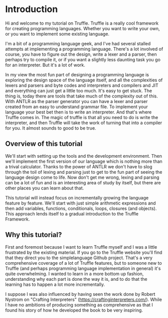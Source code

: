 # Introduction

Hi and welcome to my tutorial on Truffle. Truffle is a really cool
framework for creating programming languages. Whether you want to
write your own, or you want to implement some existing language.

I'm a bit of a programming language geek, and I've had several stalled
attempts at implementing a programming language. There's a lot
involved of course, you have to figure out the design, write a lexer
and a parser, then perhaps try to compile it, or if you want a
slightly less daunting task you go for an interpreter. But it's a lot
of work.

In my view the most fun part of designing a programming language is
exploring the design space of the language itself, and all the
complexities of lexers and parsers and byte codes and interpreters and
compilers and JIT and everything can just get a little too much. It's
easy to get stuck. The thing is, today there are tools that take much
of the complexity out of this. With ANTLR as the parser generator you
can have a lexer and parser created from an easy to understand grammar
file. To implement your language your best bet then is to write an
interpreter. And that's where Truffle comes in. The magic of truffle
is that all you need to do is write the interpreter, and then Truffle
will take the work of turning that into a compiler for you. It almost
sounds to good to be true.

## Overview of this tutorial

We'll start with setting up the tools and the development
environment. Then we'll implement the first version of our language
which is nothing more than a trival calculator. Thanks to the power of
ANTLR we don't have to slog through the toil of lexing and parsing
just to get to the fun part of seeing the language design come to
life. Now don't get me wrong, lexing and parsing can be a lot of fun
and is an interesting area of study by itself, but there are other
places you can learn about that. 

This tutorial will instead focus on incrementally growing the language
feature by feature. We'll start with just simple arithmetic
expressions and then add variables, functions, conditionals, loops,
closures (and objects). This approach lends itself to a gradual
introduction to the Truffle Framework.

## Why this tutorial?

First and foremost because I want to learn Truffle myself and I was a
little frustrated by the existing material. If you go to the Truffle
website you'll find that they direct you to the simplelanguage Github
project. That's a very comprehensive coverage of a lot of Truffle
features, but to someone new to Truffle (and perhaps programming
language implementation in general) it's quite overwhelming. I wanted
to learn in a more bottom up fashion, understanding why each part is
done the way it is, and to do that the learning has to happen a lot
more incrementally.

I suppose I was also influenced by having seen the work done by Robert
Nystrom on "Crafting Interpreters"
(https://craftinginterpreters.com/). While I have no ambitions of
producing something as comprehensive as that I found his story of how
he developed the book to be very inspiring.
